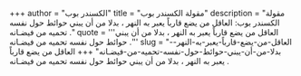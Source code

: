 +++
author = "الكسندر بوب"
title = "مقولة الكسندر بوب"
description = "مقولة الكسندر بوب: العاقل من يضع قارباً يعبر به النهر ، بدلا من أن يبني حوائط حول نفسه تحميه من فيضـانه ."
quote = '''العاقل من يضع قارباً يعبر به النهر ، بدلا من أن يبني حوائط حول نفسه تحميه من فيضـانه .'''
slug = "العاقل-من-يضع-قارباً-يعبر-به-النهر--بدلا-من-أن-يبني-حوائط-حول-نفسه-تحميه-من-فيضـانه"
+++
العاقل من يضع قارباً يعبر به النهر ، بدلا من أن يبني حوائط حول نفسه تحميه من فيضـانه .

